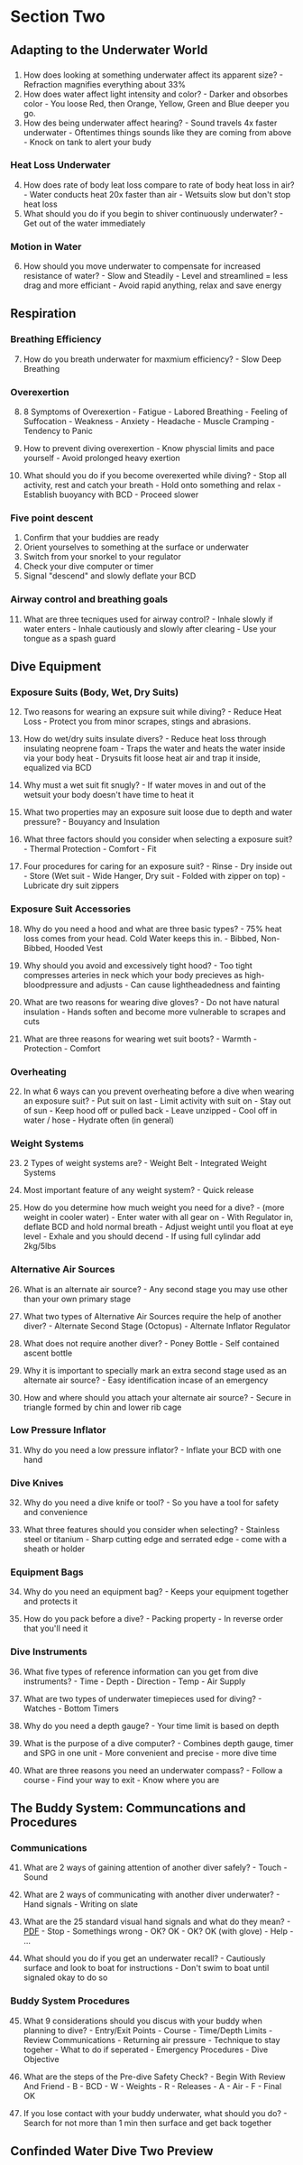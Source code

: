 # Section Two

## Adapting to the Underwater World
###
  1. How does looking at something underwater affect its apparent size?
    - Refraction magnifies everything about 33%
  2. How does water affect light intensity and color?
    - Darker and obsorbes color
    - You loose Red, then Orange, Yellow, Green and Blue deeper you go.
  3. How des being underwater affect hearing?
    - Sound travels 4x faster underwater
    - Oftentimes things sounds like they are coming from above
    - Knock on tank to alert your budy
### Heat Loss Underwater
  4. How does rate of body leat loss compare to rate of body heat loss in air?
    - Water conducts heat 20x faster than air
    - Wetsuits slow but don't stop heat loss
  5. What should you do if you begin to shiver continuously underwater?
    - Get out of the water immediately

### Motion in Water
  6. How should you move underwater to compensate for increased resistance of water?
    - Slow and Steadily
    - Level and streamlined = less drag and more efficiant
    - Avoid rapid anything, relax and save energy

## Respiration
### Breathing Efficiency
  7. How do you breath underwater for maxmium efficiency?
    - Slow Deep Breathing

### Overexertion
  8. 8 Symptoms of Overexertion
    - Fatigue
    - Labored Breathing
    - Feeling of Suffocation
    - Weakness
    - Anxiety
    - Headache
    - Muscle Cramping
    - Tendency to Panic

  9. How to prevent diving overexertion
    - Know physcial limits and pace yourself
    - Avoid prolonged heavy exertion

  10. What should you do if you become overexerted while diving?
    - Stop all activity, rest and catch your breath
    - Hold onto something and relax
    - Establish buoyancy with BCD
    - Proceed slower
    
### Five point descent
  1. Confirm that your buddies are ready
  2. Orient yourselves to something at the surface or underwater
  3. Switch from your snorkel to your regulator
  4. Check  your dive computer or timer
  5. Signal "descend" and slowly deflate your BCD
  
### Airway control and breathing goals
  11. What are three tecniques used for airway control?
    - Inhale slowly if water enters
    - Inhale cautiously and slowly after clearing
    - Use your tongue as a spash guard

## Dive Equipment
### Exposure Suits (Body, Wet, Dry Suits)
  12. Two reasons for wearing an expsure suit while diving?
    - Reduce Heat Loss
    - Protect you from minor scrapes, stings and abrasions.

  13. How do wet/dry suits insulate divers?
    - Reduce heat loss through insulating neoprene foam
    - Traps the water and heats the water inside via your body heat
    - Drysuits fit loose heat air and trap it inside, equalized via BCD

  14. Why must a wet suit fit snugly?
    - If water moves in and out of the wetsuit your body doesn't have time to heat it

  15. What two properties may an exposure suit loose due to depth and water pressure?
    - Bouyancy and Insulation

  16. What three factors should you consider when selecting a exposure suit?
    - Thermal Protection
    - Comfort
    - Fit

  17. Four procedures for caring for an exposure suit?
    - Rinse
    - Dry inside out
    - Store (Wet suit - Wide Hanger, Dry suit - Folded with zipper on top)
    - Lubricate dry suit zippers

### Exposure Suit Accessories
  18. Why do you need a hood and what are three basic types?
    - 75% heat loss comes from your head. Cold Water keeps this in.
    - Bibbed, Non-Bibbed, Hooded Vest

  19. Why should you avoid and excessively tight hood?
    - Too tight compresses arteries in neck which your body precieves as high-bloodpressure and adjusts
    - Can cause lightheadedness and fainting

  20. What are two reasons for wearing dive gloves?
    - Do not have natural insulation
    - Hands soften and become more vulnerable to scrapes and cuts

  21. What are three reasons for wearing wet suit boots?
    - Warmth
    - Protection
    - Comfort

### Overheating
  22. In what 6 ways can you prevent overheating before a dive when wearing an exposure suit?
    - Put suit on last
    - Limit activity with suit on
    - Stay out of sun
    - Keep hood off or pulled back
    - Leave unzipped
    - Cool off in water / hose
    - Hydrate often (in general)

### Weight Systems
  23. 2 Types of weight systems are?
    - Weight Belt
    - Integrated Weight Systems

  24. Most important feature of any weight system?
    - Quick release

  25. How do you determine how much weight you need for a dive?
    - (more weight in cooler water)
    - Enter water with all gear on
    - With Regulator in, deflate BCD and hold normal breath
    - Adjust weight until you float at eye level
    - Exhale and you should decend
    - If using full cylindar add 2kg/5lbs

### Alternative Air Sources
  26. What is an alternate air source?
    - Any second stage you may use other than your own primary stage

  27. What two types of Alternative Air Sources require the help of another diver?
    - Alternate Second Stage (Octopus)
    - Alternate Inflator Regulator

  28. What does not require another diver?
    - Poney Bottle
    - Self contained ascent bottle

  29. Why it is important to specially mark an extra second stage used as an alternate air source?
    - Easy identification incase of an emergency  

  30. How and where should you attach your alternate air source?
    - Secure in triangle formed by chin and lower rib cage
  
### Low Pressure Inflator
  31. Why do you need a low pressure inflator?
    - Inflate your BCD with one hand

### Dive Knives
  32. Why do you need a dive knife or tool?
    - So you have a tool for safety and convenience

  33. What three features should you consider when selecting?
    - Stainless steel or titanium
    - Sharp cutting edge and serrated edge
    - come with a sheath or holder

### Equipment Bags
  34. Why do you need an equipment bag?
    - Keeps your equipment together and protects it

  35. How do you pack before a dive?
    - Packing property
    - In reverse order that you'll need it
  
### Dive Instruments
  36. What five types of reference information can you get from dive instruments?
    - Time
    - Depth
    - Direction
    - Temp
    - Air Supply

  37. What are two types of underwater timepieces used for diving?
    - Watches
    - Bottom Timers

  38. Why do you need a depth gauge?
    - Your time limit is based on depth

  39. What is the purpose of a dive computer?
    - Combines depth gauge, timer and SPG in one unit
    - More convenient and precise - more dive time

  40. What are three reasons you need an underwater compass?
    - Follow a course
    - Find your way to exit
    - Know where you are

## The Buddy System: Communcations and Procedures
### Communications
  41. What are 2 ways of gaining attention of another diver safely?
    - Touch
    - Sound

  42. What are 2 ways of communicating with another diver underwater?
    - Hand signals
    - Writing on slate

  43. What are the 25 standard visual hand signals and what do they mean?
    - [PDF](http://elearning.padi.com/company0/modules/86/assets/pops/handsignals.pdf)
    - Stop
    - Somethings wrong
    - OK? OK
    - OK? OK (with glove)
    - Help
    - ...

  44. What should you do if you get an underwater recall?
    - Cautiously surface and look to boat for instructions
    - Don't swim to boat until signaled okay to do so

### Buddy System Procedures
  45. What 9 considerations should you discus with your buddy when planning to dive?
    - Entry/Exit Points
    - Course
    - Time/Depth Limits
    - Review Communications
    - Returning air pressure
    - Technique to stay togeher
    - What to do if seperated
    - Emergency Procedures
    - Dive Objective

  46. What are the steps of the Pre-dive Safety Check?
    - Begin With Review And Friend
    - B - BCD
    - W - Weights
    - R - Releases
    - A - Air
    - F - Final OK

  47. If you lose contact with your buddy underwater, what should you do?
    - Search for not more than 1 min then surface and get back together

## Confinded Water Dive Two Preview
